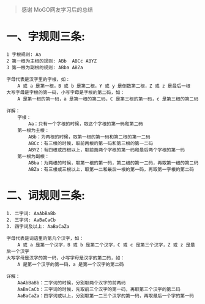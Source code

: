 > 感谢 MoGO网友学习后的总结

# 一、字规则三条:
    1 字根规则: Aa
    2 第一根为主根的规则: ABb  ABCc ABYZ
    3 第一根为副根的规则: ABba ABZa

    字母代表是汉字里的字根，如：
        A 或 a 是第一根，B 或 b 是第二根，Y 或 y 是倒数第二根，Z 或 z 是最后一根
    大写字母是字根的第一码，小写字母是字根的第二码，如：
        A 是第一根的第一码，a 是第一根的第二码，C 是第三根的第一码，c 是第三根的第二码

    详解：
        字根：
            Aa：只有一个字根的时候，取这个字根的第一码和第二码
        第一根为主根：
            ABb：为两根的时候，取第一根的第一码和第二根的第一二码
            ABCc：有三根的时候，取前两根的第一码和第三根的第一二码
            ABYZ：有四根或四根以上，取前面两个字根的第一码和最后两个字根的第一码
        第一根为副根：
            ABba：为两根的时候，取第一根的第一码，第二根的第一二码，再取第一根的第二码
            ABZa：有三根或三根以上，取第一二和最后一根的第一码，再取第一字根的第二码


# 二、词规则三条:
    1. 二字词: AaAbBaBb
    2. 三字词: AaBaCaCb
    3. 四字词及以上: AaBaCaZa

    字母代表是词语里的第几个汉字，如：
        A 或 a 是第一个汉字，B 或 b 是第二个汉字，C 或 c 是第三个汉字，Z 或 z 是最后一个汉字
    大写字母是汉字的第一码，小写字母是汉字的第二码，如：
        A 是第一个汉字的第一码，a 是第一个汉字的第二码

    详解：
        AaAbBaBb：二字词的时候，分别取两个汉字的前两码
        AaBaCaCb：三字词的时候，先取前三个汉字的第一码，再取第三个汉字的第二码
        AaBaCaZa：四字词或以上，分别取第一二三个汉字的第一码，再取最后一个字的第一码